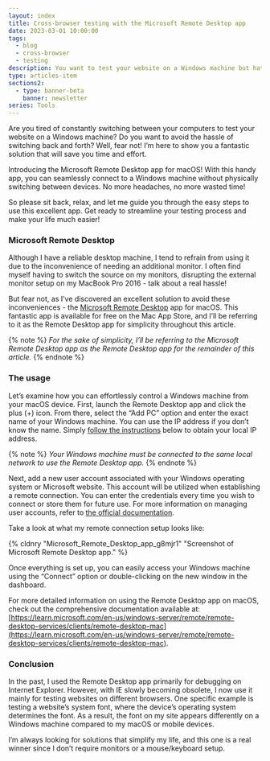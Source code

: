 ```yaml
---
layout: index
title: Cross-browser testing with the Microsoft Remote Desktop app
date: 2023-03-01 10:00:00
tags:
  - blog
  - cross-browser
  - testing
description: You want to test your website on a Windows machine but hate switching your computers? See how to use the Microsoft Remote Desktop app to mitigate this problem.
type: articles-item
sections2:
  - type: banner-beta
    banner: newsletter
series: Tools
---
```


Are you tired of constantly switching between your computers to test your website on a Windows machine? Do you want to avoid the hassle of switching back and forth? Well, fear not! I’m here to show you a fantastic solution that will save you time and effort.

Introducing the Microsoft Remote Desktop app for macOS! With this handy app, you can seamlessly connect to a Windows machine without physically switching between devices. No more headaches, no more wasted time!

So please sit back, relax, and let me guide you through the easy steps to use this excellent app. Get ready to streamline your testing process and make your life much easier!

### Microsoft Remote Desktop

Although I have a reliable desktop machine, I tend to refrain from using it due to the inconvenience of needing an additional monitor. I often find myself having to switch the source on my monitors, disrupting the external monitor setup on my MacBook Pro 2016 - talk about a real hassle!

But fear not, as I’ve discovered an excellent solution to avoid these inconveniences - the [Microsoft Remote Desktop](https://apps.apple.com/us/app/microsoft-remote-desktop/id1295203466?mt=12) app for macOS. This fantastic app is available for free on the Mac App Store, and I’ll be referring to it as the Remote Desktop app for simplicity throughout this article.

{% note %}
_For the sake of simplicity, I’ll be referring to the Microsoft Remote Desktop app as the Remote Desktop app for the remainder of this article._
{% endnote %}

### The usage

Let’s examine how you can effortlessly control a Windows machine from your macOS device. First, launch the Remote Desktop app and click the plus (+) icon. From there, select the “Add PC” option and enter the exact name of your Windows machine. You can use the IP address if you don’t know the name. Simply [follow the instructions](https://www.ipconfig.in/what-is-my-local-ip-address/) below to obtain your local IP address.

{% note %}
_Your Windows machine must be connected to the same local network to use the Remote Desktop app._
{% endnote %}

Next, add a new user account associated with your Windows operating system or Microsoft website. This account will be utilized when establishing a remote connection. You can enter the credentials every time you wish to connect or store them for future use. For more information on managing user accounts, refer to [the official documentation](https://learn.microsoft.com/en-us/windows-server/remote/remote-desktop-services/clients/remote-desktop-mac#manage-your-user-accounts).

Take a look at what my remote connection setup looks like:

{% cldnry "Microsoft_Remote_Desktop_app_g8mjr1" "Screenshot of Microsoft Remote Desktop app." %}

Once everything is set up, you can easily access your Windows machine using the “Connect” option or double-clicking on the new window in the dashboard.

For more detailed information on using the Remote Desktop app on macOS, check out the comprehensive documentation available at: [https://learn.microsoft.com/en-us/windows-server/remote/remote-desktop-services/clients/remote-desktop-mac](https://learn.microsoft.com/en-us/windows-server/remote/remote-desktop-services/clients/remote-desktop-mac).

### Conclusion

In the past, I used the Remote Desktop app primarily for debugging on Internet Explorer. However, with IE slowly becoming obsolete, I now use it mainly for testing websites on different browsers. One specific example is testing a website’s system font, where the device’s operating system determines the font. As a result, the font on my site appears differently on a Windows machine compared to my macOS or mobile devices.

I’m always looking for solutions that simplify my life, and this one is a real winner since I don’t require monitors or a mouse/keyboard setup.
